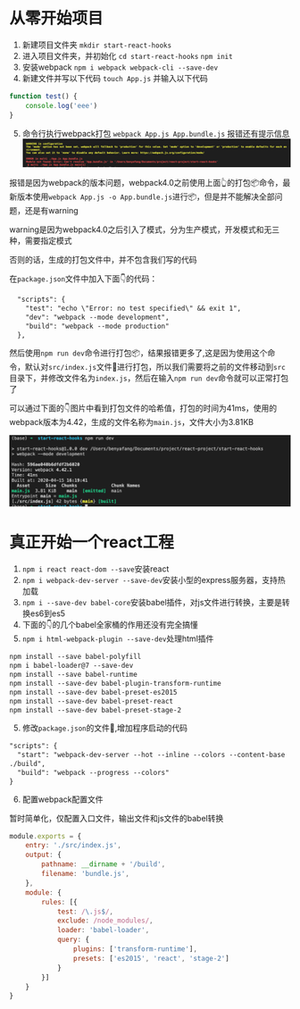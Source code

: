 # 从零开始项目

1. 新建项目文件夹
`mkdir start-react-hooks`
2. 进入项目文件夹，并初始化
`cd start-react-hooks`
`npm init`
3. 安装webpack
`npm i webpack webpack-cli --save-dev`
4. 新建文件并写以下代码
`touch App.js`
并输入以下代码
```javascript
function test() {
    console.log('eee')
}
```
5. 命令行执行webpack打包
`webpack App.js App.bundle.js`
报错还有提示信息
![报错](./img/issue1.png)

报错是因为webpack的版本问题，webpack4.0之前使用上面👆的打包📦命令，最新版本使用`webpack App.js -o App.bundle.js`进行📦，但是并不能解决全部问题，还是有warning

warning是因为webpack4.0之后引入了模式，分为生产模式，开发模式和无三种，需要指定模式

否则的话，生成的打包文件中，并不包含我们写的代码

在`package.json`文件中加入下面👇的代码：
```
  "scripts": {
    "test": "echo \"Error: no test specified\" && exit 1",
    "dev": "webpack --mode development",
    "build": "webpack --mode production"
  },
```

然后使用`npm run dev`命令进行打包📦，结果报错更多了,这是因为使用这个命令，默认对`src/index.js`文件📃进行打包，所以我们需要将之前的文件移动到`src`目录下，并修改文件名为`index.js`，然后在输入`npm run dev`命令就可以正常打包了

可以通过下面的👇图片中看到打包文件的哈希值，打包的时间为41ms，使用的webpack版本为4.42，生成的文件名称为`main.js`，文件大小为3.81KB

![图片](./img/issue3.png)


# 真正开始一个react工程

1. `npm i react react-dom --save`安装react
2. `npm i webpack-dev-server --save-dev`安装小型的express服务器，支持热加载
3. `npm i --save-dev babel-core`安装babel插件，对js文件进行转换，主要是转换es6到es5
4. 下面的👇的几个babel全家桶的作用还没有完全搞懂
5. `npm i html-webpack-plugin --save-dev`处理html插件


```
npm install --save babel-polyfill
npm i babel-loader@7 --save-dev
npm install --save babel-runtime
npm install --save-dev babel-plugin-transform-runtime
npm install --save-dev babel-preset-es2015
npm install --save-dev babel-preset-react
npm install --save-dev babel-preset-stage-2
```

5. 修改`package.json`的文件📃,增加程序启动的代码

```
"scripts": {
  "start": "webpack-dev-server --hot --inline --colors --content-base ./build",
  "build": "webpack --progress --colors"
}
```

6. 配置webpack配置文件

暂时简单化，仅配置入口文件，输出文件和js文件的babel转换

```javascript
module.exports = {
    entry: './src/index.js',
    output: {
        pathname: __dirname + '/build',
        filename: 'bundle.js',
    },
    module: {
        rules: [{
            test: /\.js$/,
            exclude: /node_modules/,
            loader: 'babel-loader',
            query: {
                plugins: ['transform-runtime'],
                presets: ['es2015', 'react', 'stage-2']
            }
        }]
    }
}
```
